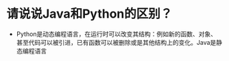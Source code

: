 # 请说说Java和Python的区别？

- Python是动态编程语言，在运行时可以改变其结构：例如新的函数、对象、甚至代码可以被引进，已有函数可以被删除或是其他结构上的变化。Java是静态编程语言

